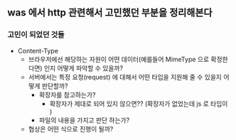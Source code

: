 ## was 에서 http 관련해서 고민했던 부분을 정리해본다

### 고민이 되었던 것들
- Content-Type
    - 브라우저에선 해당하는 자원이 어떤 데이터(예를들어 MimeType 으로 확정한다면) 인지 어떻게 파악할 수 있을까?
    - 서버에서는 특정 요청(request) 에 대해서 어떤 타입을 지원해 줄 수 있을지 어떻게 판단할까? 
        - 확장자를 참고하는가?
            - 확장자가 제대로 되어 있지 않으면?? (확장자가 없었는데 js 로 타입이 )
        - 파일의 내용을 가지고 판단 하는가?
    - 협상은 어떤 식으로 진행이 될까?
